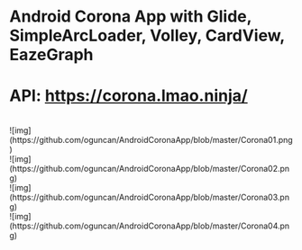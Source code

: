 # Android Corona App with Glide, SimpleArcLoader, Volley, CardView, EazeGraph
# API: https://corona.lmao.ninja/

<br>
![img](https://github.com/oguncan/AndroidCoronaApp/blob/master/Corona01.png)
<br>
![img](https://github.com/oguncan/AndroidCoronaApp/blob/master/Corona02.png)
<br>
![img](https://github.com/oguncan/AndroidCoronaApp/blob/master/Corona03.png)
<br>
![img](https://github.com/oguncan/AndroidCoronaApp/blob/master/Corona04.png)
